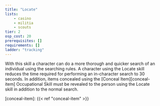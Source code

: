 ```yaml
---
title: "Locate"
lists:
    - casino
    - militia
    - scouts
tier: 2
osp_cost: 20
prerequisites: []
requirements: []
ladder: "tracking"
---
```

With this skill a character can do a more thorough and quicker search of an individual using the searching rules. A character using the Locate skill reduces the time required for performing an in-character search to 30 seconds. In addition, items concealed using the [Conceal Item][conceal-item] Occupational Skill must be revealed to the person using the Locate skill in addition to the normal search.

[conceal-item]: {{< ref "conceal-item" >}}
